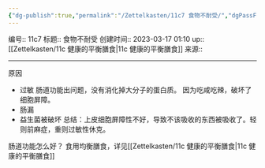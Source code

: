 ```yaml
---
{"dg-publish":true,"permalink":"/Zettelkasten/11c7 食物不耐受/","dgPassFrontmatter":true}
---
```


编号:: 11c7
标题:: 食物不耐受
创建时间:: 2023-03-17 01:10
up:: [[Zettelkasten/11c 健康的平衡膳食\|11c 健康的平衡膳食]]
来源:: 

---
原因
- 过敏
肠道功能出问题，没有消化掉大分子的蛋白质。
因为吃咸吃辣，破坏了细胞屏障。
- 肠漏
- 益生菌被破坏
总结：上皮细胞屏障性不好，导致不该吸收的东西被吸收了。轻则前麻症，重则过敏性休克。

肠道功能怎么好？
食用均衡膳食，详见[[Zettelkasten/11c 健康的平衡膳食\|11c 健康的平衡膳食]]